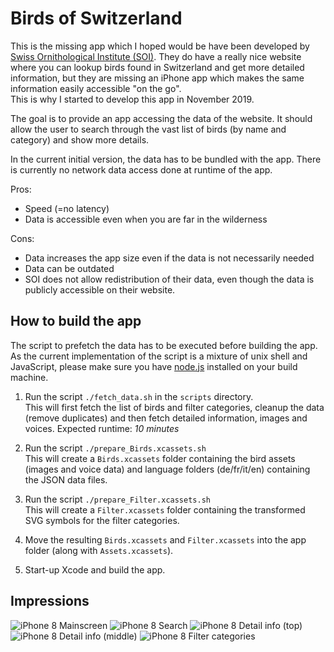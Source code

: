 #  Birds of Switzerland

This is the missing app which I hoped would be have been developed by [Swiss Ornithological Institute (SOI)](https://vogelwarte.ch). They do have a really nice website where you can lookup birds found in Switzerland and get more detailed information, but they are missing an iPhone app which makes the same information easily accessible "on the go".  
This is why I started to develop this app in November 2019.

The goal is to provide an app accessing the data of the website. It should allow the user to search through the vast list of birds (by name and category) and show more details.

In the current initial version, the data has to be bundled with the app. There is currently no network data access done at runtime of the app.

Pros:
 + Speed (=no latency)
 + Data is accessible even when you are far in the wilderness

Cons:
 - Data increases the app size even if the data is not necessarily needed
 - Data can be outdated
 - SOI does not allow redistribution of their data, even though the data is publicly accessible on their website.


## How to build the app

The script to prefetch the data has to be executed before building the app. As the current implementation of the script is a mixture of unix shell and JavaScript, please make sure you have [node.js](https://nodejs.org) installed on your build machine.

1. Run the script `./fetch_data.sh` in the `scripts` directory.  
  This will first fetch the list of birds and filter categories, cleanup the data (remove duplicates) and then fetch detailed information, images and voices. Expected runtime: *10 minutes*

2. Run the script `./prepare_Birds.xcassets.sh`  
  This will create a `Birds.xcassets` folder containing the bird assets (images and voice data) and language folders (de/fr/it/en) containing the JSON data files.

3. Run the script `./prepare_Filter.xcassets.sh`  
  This will create a `Filter.xcassets` folder containing the transformed SVG symbols for the filter categories.

4. Move the resulting `Birds.xcassets` and `Filter.xcassets` into the app folder (along with `Assets.xcassets`).

5. Start-up Xcode and build the app.


## Impressions

![iPhone 8 Mainscreen](_Pictures/iPhone_01_Main.png)
![iPhone 8 Search](_Pictures/iPhone_02_Search.png)
![iPhone 8 Detail info (top)](_Pictures/iPhone_03_Detail_Top.png)
![iPhone 8 Detail info (middle)](_Pictures/iPhone_04_Detail_Middle.png)
![iPhone 8 Filter categories](_Pictures/iPhone_05_Filtercriteria.png)
